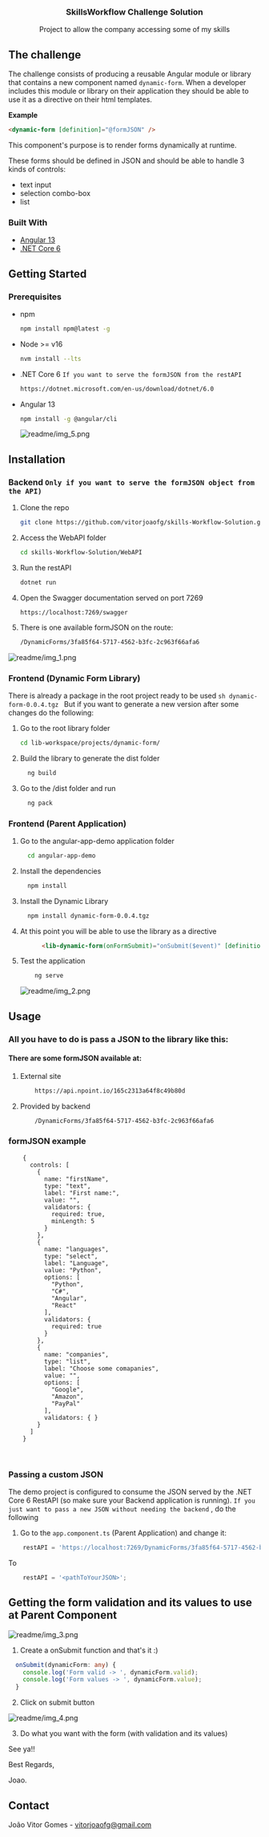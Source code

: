 <h3 align="center">SkillsWorkflow Challenge Solution</h3>

  <p align="center">
    Project to allow the company accessing some of my skills 
    <br /> 
  </p>

## The challenge

The challenge consists of producing a reusable Angular module or library that contains a new component named `dynamic-form`.
When a developer includes this module or library on their application they should be able to use it as a directive on their html templates.

**Example**
```html
<dynamic-form [definition]="@formJSON" />
```

This component's purpose is to render forms dynamically at runtime.

These forms should be defined in JSON and should be able to handle 3 kinds of controls:
* text input
* selection combo-box
* list

### Built With
* [Angular 13](https://angular.io/)
* [.NET Core 6](https://docs.microsoft.com/pt-br/dotnet/core/compatibility/6.0)

<!-- GETTING STARTED -->
## Getting Started
### Prerequisites

* npm
  ```sh
  npm install npm@latest -g
  ```
* Node >= v16
  ```sh
  nvm install --lts
  ```
* .NET Core 6 `If you want to serve the formJSON from the restAPI`
  ```sh
  https://dotnet.microsoft.com/en-us/download/dotnet/6.0
  ```
* Angular 13
  ```sh
  npm install -g @angular/cli
  ```
  ![readme/img_5.png](readme/img_5.png)

## Installation
### Backend `Only if you want to serve the formJSON object from the API)`
1. Clone the repo
   ```sh
   git clone https://github.com/vitorjoaofg/skills-Workflow-Solution.git
   ```
2. Access the WebAPI folder
   ```sh
   cd skills-Workflow-Solution/WebAPI
   ```
3. Run the restAPI
   ```sh
   dotnet run
   ```
4. Open the Swagger documentation served on port 7269
   ```link
   https://localhost:7269/swagger
   ```
5. There is one available formJSON on the route: 
    ```sh 
    /DynamicForms/3fa85f64-5717-4562-b3fc-2c963f66afa6
    ```
   
![readme/img_1.png](readme/img_1.png)
<br />

### Frontend (Dynamic Form Library)
There is already a package in the root project ready to be used
      ```sh
      dynamic-form-0.0.4.tgz
      ```
But if you want to generate a new version after some changes do the following:

1. Go to the root library folder
      ```sh
      cd lib-workspace/projects/dynamic-form/
      ```
2. Build the library to generate the dist folder
    ```sh
      ng build
      ```
3. Go to the /dist folder and run
    ```sh
      ng pack
      ```

### Frontend (Parent Application)
1. Go to the angular-app-demo application folder
    ```sh
      cd angular-app-demo
      ```
2. Install the dependencies
    ```sh
      npm install
      ```
3. Install the Dynamic Library
    ```sh
      npm install dynamic-form-0.0.4.tgz
      ```
4. At this point you will be able to use the library as a directive
    ```html
          <lib-dynamic-form(onFormSubmit)="onSubmit($event)" [definition]="formJSON"></lib-dynamic-form>
    ```
5. Test the application
    ```sh
        ng serve
    ```
    ![readme/img_2.png](readme/img_2.png)

<!-- USAGE EXAMPLES -->
## Usage
### All you have to do is pass a JSON to the library like this:
#### There are some formJSON available at:
1. External site
    ```sh
        https://api.npoint.io/165c2313a64f8c49b80d
    ```
2. Provided by backend
    ```sh 
        /DynamicForms/3fa85f64-5717-4562-b3fc-2c963f66afa6
    ```
### formJSON example
        {
          controls: [
            {
              name: "firstName",
              type: "text",
              label: "First name:",
              value: "",
              validators: {
                required: true,
                minLength: 5
              }
            },
            {
              name: "languages",
              type: "select",
              label: "Language",
              value: "Python",
              options: [
                "Python",
                "C#",
                "Angular",
                "React"
              ],
              validators: {
                required: true
              }
            },
            {
              name: "companies",
              type: "list",
              label: "Choose some comapanies",
              value: "",
              options: [
                "Google",
                "Amazon",
                "PayPal"
              ],
              validators: { }
            }
          ]
        }
<br />

### Passing a custom JSON
The demo project is configured to consume the JSON served by the .NET Core 6 RestAPI (so make sure your Backend application is running). `If you just want to pass a new JSON without needing the backend` , do the following
1. Go to the `app.component.ts` (Parent Application) and change it:
```ts
    restAPI = 'https://localhost:7269/DynamicForms/3fa85f64-5717-4562-b3fc-2c963f66afa6';
```
To
```js
    restAPI = '<pathToYourJSON>';
```

## Getting the form validation and its values to use at Parent Component
![readme/img_3.png](readme/img_3.png)
1. Create a onSubmit function and that's it :)
```ts
  onSubmit(dynamicForm: any) {
    console.log('Form valid -> ', dynamicForm.valid);
    console.log('Form values -> ', dynamicForm.value);
  }
```
2. Click on submit button

![readme/img_4.png](readme/img_4.png)
<br />

3. Do what you want with the form (with validation and its values)

See ya!! 

Best Regards,

Joao.


<!-- CONTACT -->
## Contact

João Vitor Gomes - vitorjoaofg@gmail.com 


